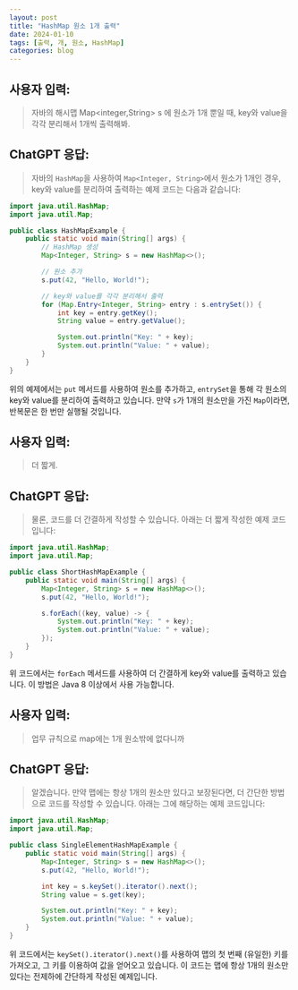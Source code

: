 ```yaml
---
layout: post
title: "HashMap 원소 1개 출력"
date: 2024-01-10
tags: [출력, 개, 원소, HashMap]
categories: blog
---
```


## 사용자 입력:
> 자바의 해시맵  Map<integer,String> s 에 원소가 1개 뿐일 때, key와 value을 각각 분리해서 1개씩 출력해봐.

## ChatGPT 응답:
> 자바의 `HashMap`을 사용하여 `Map<Integer, String>`에서 원소가 1개인 경우, key와 value를 분리하여 출력하는 예제 코드는 다음과 같습니다:

```java
import java.util.HashMap;
import java.util.Map;

public class HashMapExample {
    public static void main(String[] args) {
        // HashMap 생성
        Map<Integer, String> s = new HashMap<>();

        // 원소 추가
        s.put(42, "Hello, World!");

        // key와 value를 각각 분리해서 출력
        for (Map.Entry<Integer, String> entry : s.entrySet()) {
            int key = entry.getKey();
            String value = entry.getValue();

            System.out.println("Key: " + key);
            System.out.println("Value: " + value);
        }
    }
}
```

위의 예제에서는 `put` 메서드를 사용하여 원소를 추가하고, `entrySet`을 통해 각 원소의 key와 value를 분리하여 출력하고 있습니다. 만약 `s`가 1개의 원소만을 가진 `Map`이라면, 반복문은 한 번만 실행될 것입니다.

## 사용자 입력:
> 더 짧게.

## ChatGPT 응답:
> 물론, 코드를 더 간결하게 작성할 수 있습니다. 아래는 더 짧게 작성한 예제 코드입니다:

```java
import java.util.HashMap;
import java.util.Map;

public class ShortHashMapExample {
    public static void main(String[] args) {
        Map<Integer, String> s = new HashMap<>();
        s.put(42, "Hello, World!");

        s.forEach((key, value) -> {
            System.out.println("Key: " + key);
            System.out.println("Value: " + value);
        });
    }
}
```

위 코드에서는 `forEach` 메서드를 사용하여 더 간결하게 key와 value를 출력하고 있습니다. 이 방법은 Java 8 이상에서 사용 가능합니다.

## 사용자 입력:
> 업무 규칙으로 map에는 1개 원소밖에 없다니까

## ChatGPT 응답:
> 알겠습니다. 만약 맵에는 항상 1개의 원소만 있다고 보장된다면, 더 간단한 방법으로 코드를 작성할 수 있습니다. 아래는 그에 해당하는 예제 코드입니다:

```java
import java.util.HashMap;
import java.util.Map;

public class SingleElementHashMapExample {
    public static void main(String[] args) {
        Map<Integer, String> s = new HashMap<>();
        s.put(42, "Hello, World!");

        int key = s.keySet().iterator().next();
        String value = s.get(key);

        System.out.println("Key: " + key);
        System.out.println("Value: " + value);
    }
}
```

위 코드에서는 `keySet().iterator().next()`를 사용하여 맵의 첫 번째 (유일한) 키를 가져오고, 그 키를 이용하여 값을 얻어오고 있습니다. 이 코드는 맵에 항상 1개의 원소만 있다는 전제하에 간단하게 작성된 예제입니다.

